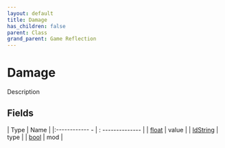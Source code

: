 ```yaml
---
layout: default
title: Damage
has_children: false
parent: Class
grand_parent: Game Reflection
---
```

# Damage
Description 

## Fields
| Type | Name |
|:------------ - | : -------------- |
| [float](game-reflection/components/float.md) | value |
| [IdString](game-reflection/components/id_string.md) | type |
| [bool](game-reflection/components/bool.md) | mod |

